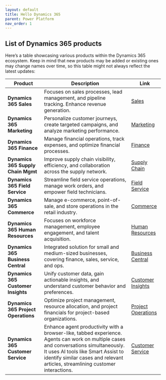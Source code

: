 ```yaml
---
layout: default
title: Hello Dynamics 365
parent: Power Platform
nav_order: 1
---
```



## List of Dynamics 365 products

Here’s a table showcasing various products within the Dynamics 365 ecosystem. Keep in mind that new products may be added or existing ones may change names over time, so this table might not always reflect the latest updates:

| **Product**                        | **Description**                                                                                           | **Link**                                                                                   |
|-----------------------------------|-----------------------------------------------------------------------------------------------------------|---------------------------------------------------------------------------------------------|
| **Dynamics 365 Sales**             | Focuses on sales processes, lead management, and pipeline tracking. Enhance revenue generation.          | [Sales](https://dynamics.microsoft.com/en-us/sales/)                                      |
| **Dynamics 365 Marketing**         | Personalize customer journeys, create targeted campaigns, and analyze marketing performance.            | [Marketing](https://dynamics.microsoft.com/en-us/marketing/)                              |
| **Dynamics 365 Finance**           | Manage financial operations, track expenses, and optimize financial processes.                           | [Finance](https://dynamics.microsoft.com/en-us/finance/)                                  |
| **Dynamics 365 Supply Chain Mgmt** | Improve supply chain visibility, efficiency, and collaboration across the supply network.                 | [Supply Chain](https://dynamics.microsoft.com/en-us/supply-chain-management/)              |
| **Dynamics 365 Field Service**     | Streamline field service operations, manage work orders, and empower field technicians.                   | [Field Service](https://dynamics.microsoft.com/en-us/field-service/)                        |
| **Dynamics 365 Commerce**          | Manage e-commerce, point-of-sale, and store operations in the retail industry.                              | [Commerce](https://dynamics.microsoft.com/en-us/commerce/)                                  |
| **Dynamics 365 Human Resources**   | Focuses on workforce management, employee engagement, and talent acquisition.                                | [Human Resources](https://dynamics.microsoft.com/en-us/human-resources/)                    |
| **Dynamics 365 Business Central**  | Integrated solution for small and medium-sized businesses, covering finance, sales, service, and ops.     | [Business Central](https://dynamics.microsoft.com/en-us/business-central/)                  |
| **Dynamics 365 Customer Insights** | Unify customer data, gain actionable insights, and understand customer behavior and preferences.         | [Customer Insights](https://dynamics.microsoft.com/en-us/customer-insights/)                |
| **Dynamics 365 Project Operations**| Optimize project management, resource allocation, and project financials for project-based organizations. | [Project Operations](https://dynamics.microsoft.com/en-us/project-operations/)              |
| **Dynamics 365 Customer Service**  | Enhance agent productivity with a browser-like, tabbed experience. Agents can work on multiple cases and conversations simultaneously. It uses AI tools like Smart Assist to identify similar cases and relevant articles, streamlining customer interactions. | [Customer Service](https://learn.microsoft.com/en-us/dynamics365/customer-service/implement/csw-overview/) |